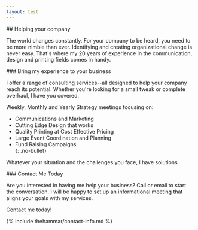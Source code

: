 ```yaml
---
layout: test
---
```

<div class="row"> 
  <div class="small-12 column">
## Helping your company  

The world changes constantly. For your company to be heard, you need to be more nimble than ever. Identifying and creating organizational change is never easy. That's where my 20 years of experience in the communication, design and printing fields comes in handy.  
  </div>
</div>
<div class="row"> 
  <div class="small-12 medium-6 column">
### Bring my experience to your business  

I offer a range of consulting services--all designed to 
help your company reach its potential. Whether you're looking for a small tweak or complete overhaul, I have 
you covered.  

Weekly, Monthly and Yearly Strategy meetings 
focusing on:  

- Communications and Marketing  
- Cutting Edge Design that works  
- Quality Printing at Cost Effective Pricing  
- Large Event Coordination and Planning  
- Fund Raising Campaigns  
{: .no-bullet}

Whatever your situation and the challenges you face, I have solutions.  

  </div>
  <div class="small-12 medium-6 column">
### Contact Me Today

Are you interested in having me help your business? Call or email to start the conversation. I will be happy to set up an informational meeting that aligns your goals with my services.  

Contact me today!  

{% include thehammar/contact-info.md %}

  </div>
</div>

